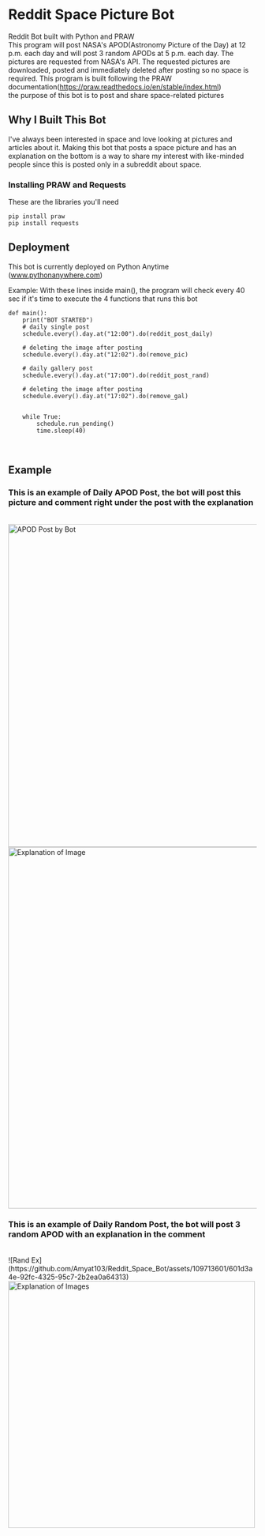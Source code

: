# Reddit Space Picture Bot
Reddit Bot built with Python and PRAW <br> This program will post NASA's APOD(Astronomy Picture of the Day) at 12 p.m. each day and will post 3 random APODs at 5 p.m. each day. The pictures are requested from NASA's API. The requested pictures are downloaded, posted and immediately deleted after posting so no space is required.
This program is built following the PRAW documentation(https://praw.readthedocs.io/en/stable/index.html) <br>
the purpose of this bot is to post and share space-related pictures <br>

## Why I Built This Bot
I've always been interested in space and love looking at pictures and articles about it. Making this bot that posts a space picture and has an explanation on the bottom is a way to share my interest with like-minded people since this is posted only in a subreddit about space.

### Installing PRAW and Requests

These are the libraries you'll need

```
pip install praw
pip install requests
```

## Deployment
This bot is currently deployed on Python Anytime (www.pythonanywhere.com)

Example:
With these lines inside main(), the program will check every 40 sec if it's time to execute the 4 functions that runs this bot
```
def main():
    print("BOT STARTED")
    # daily single post
    schedule.every().day.at("12:00").do(reddit_post_daily)

    # deleting the image after posting
    schedule.every().day.at("12:02").do(remove_pic)

    # daily gallery post
    schedule.every().day.at("17:00").do(reddit_post_rand)

    # deleting the image after posting
    schedule.every().day.at("17:02").do(remove_gal)


    while True:
        schedule.run_pending()
        time.sleep(40)
```
<br>

## Example
### This is an example of Daily APOD Post, the bot will post this picture and comment right under the post with the explanation
<br>
<img width="654" alt="APOD Post by Bot" src="https://github.com/Amyat103/Reddit_Space_Bot/assets/109713601/856723a6-a463-4a4f-bbf9-3b2c8ad2ccd3">

<img width="732" alt="Explanation of Image" src="https://github.com/Amyat103/Reddit_Space_Bot/assets/109713601/5d221fde-cfaa-42f2-a67b-edcfdc33a49e">

### This is an example of Daily Random Post, the bot will post 3 random APOD with an explanation in the comment
<br>
![Rand Ex](https://github.com/Amyat103/Reddit_Space_Bot/assets/109713601/601d3a4e-92fc-4325-95c7-2b2ea0a64313)

<img width="500" alt="Explanation of Images" src="https://github.com/Amyat103/Reddit_Space_Bot/assets/109713601/9aa3571c-3fa4-4b4b-9b64-be080f6a2e14">

